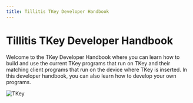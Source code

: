 ```yaml
---
title: Tillitis TKey Developer Handbook
---
```


# Tillitis TKey Developer Handbook

Welcome to the TKey Developer Handbook where you can learn how to build and use the current TKey programs that run on TKey and their matching client programs that run on the device where TKey is inserted. In this developer handbook, you can also learn how to develop your own programs.

![TKey](images/mta1-usb-v1.jpg)
